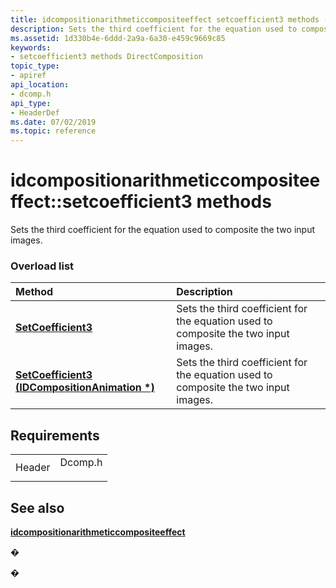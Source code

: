 ```yaml
---
title: idcompositionarithmeticcompositeeffect setcoefficient3 methods (Dcomp.h)
description: Sets the third coefficient for the equation used to composite the two input images.
ms.assetid: 1d330b4e-6ddd-2a9a-6a30-e459c9669c85
keywords:
- setcoefficient3 methods DirectComposition
topic_type:
- apiref
api_location:
- dcomp.h
api_type:
- HeaderDef
ms.date: 07/02/2019
ms.topic: reference
---
```


# idcompositionarithmeticcompositeeffect::setcoefficient3 methods

Sets the third coefficient for the equation used to composite the two input images.

### Overload list



| Method                                                                                                          | Description                                                                                    |
|:----------------------------------------------------------------------------------------------------------------|:-----------------------------------------------------------------------------------------------|
| [**SetCoefficient3**](https://msdn.microsoft.com/en-us/library/Dn919704(v=VS.85).aspx)                               | Sets the third coefficient for the equation used to composite the two input images.<br/> |
| [**SetCoefficient3 (IDCompositionAnimation \*)**](https://msdn.microsoft.com/en-us/library/Dn919705(v=VS.85).aspx) | Sets the third coefficient for the equation used to composite the two input images.<br/> |



## Requirements



|                   |                                                                                    |
|-------------------|------------------------------------------------------------------------------------|
| Header<br/> | <dl> <dt>Dcomp.h</dt> </dl> |



## See also

<dl> <dt>

[**idcompositionarithmeticcompositeeffect**](https://msdn.microsoft.com/en-us/library/Dn919698(v=VS.85).aspx)
</dt> </dl>

�

�





